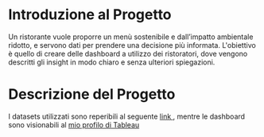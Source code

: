 # Introduzione al Progetto

Un ristorante vuole proporre un menù sostenibile e dall’impatto ambientale ridotto, e servono dati per prendere una decisione più informata.
L'obiettivo è quello di creare delle dashboard a utilizzo dei ristoratori, dove vengono descritti gli insight in modo chiaro e senza ulteriori spiegazioni. 


# Descrizione del Progetto

I datasets utilizzati sono reperibili al seguente <a href="https://ourworldindata.org/food-choice-vs-eating-local"> link </a>, 
mentre le dashboard sono visionabili al <a href="https://public.tableau.com/views/EnvironmentalImpactofFood_17014270535480/ImpattideiSingoliCibi?:language=en-US&:display_count=n&:origin=viz_share_link"> mio profilo di Tableau </a>

